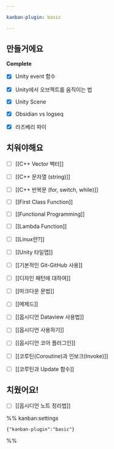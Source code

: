 ```yaml
---

kanban-plugin: basic

---
```


## 만들거에요

**Complete**
- [x] Unity event 함수
- [x] Unity에서 오브젝트를 움직이는 법
- [x] Unity Scene
- [x] Obsidian vs logseq
- [x] 라즈베리 파이


## 치워야해요

- [ ] [[C++ Vector 벡터]]
- [ ] [[C++ 문자열 (string)]]
- [ ] [[C++ 반복문 (for, switch, while)]]
- [ ] [[First Class Function]]
- [ ] [[Functional Programming]]
- [ ] [[Lambda Function]]
- [ ] [[Linux란?]]
- [ ] [[Unity 타일맵]]
- [ ] [[기본적인 Git-GitHub 사용]]
- [ ] [[디자인 패턴에 대하여]]
- [ ] [[마크다운 문법]]
- [ ] [[메제드]]
- [ ] [[옵시디언 Dataview 사용법]]
- [ ] [[옵시디언 사용하기]]
- [ ] [[옵시디언 코어 플러그인]]
- [ ] [[코루틴(Coroutine)과 인보크(Invoke)]]
- [ ] [[코루틴과 Update 함수]]


## 치웠어요!

- [ ] [[옵시디언 노트 정리법]]




%% kanban:settings
```
{"kanban-plugin":"basic"}
```
%%
